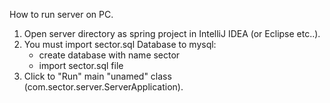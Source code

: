 How to run server on PC.

1. Open server directory as spring project in IntelliJ IDEA (or Eclipse etc..).
2. You must import sector.sql Database to mysql:
   - create database with name sector
   - import sector.sql file
3. Click to "Run" main "unamed" class (com.sector.server.ServerApplication).

